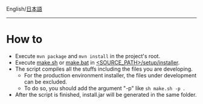 English/[日本語](https://github.com/aegif/NemakiWare/wiki/%E9%96%8B%E7%99%BA:-%E3%82%A4%E3%83%B3%E3%82%B9%E3%83%88%E3%83%BC%E3%83%A9%E3%81%AE%E3%83%93%E3%83%AB%E3%83%89)
***
# How to
- Execute `mvn package` and `mvn install` in the project's root.
- Execute [make.sh](https://github.com/aegif/NemakiWare/blob/master/setup/installer/make.sh) or [make.bat](https://github.com/aegif/NemakiWare/blob/master/setup/installer/make.bat) in [<SOURCE_PATH>/setup/installer](https://github.com/aegif/NemakiWare/tree/master/setup/installer).
- The script compiles all the stuffs including the files you are developing.
  - For the production environment installer, the files under development can be excluded.
  - To do so, you should add the argument "-p" like `sh make.sh -p `.
- After the script is finished, install.jar will be generated in the same folder.